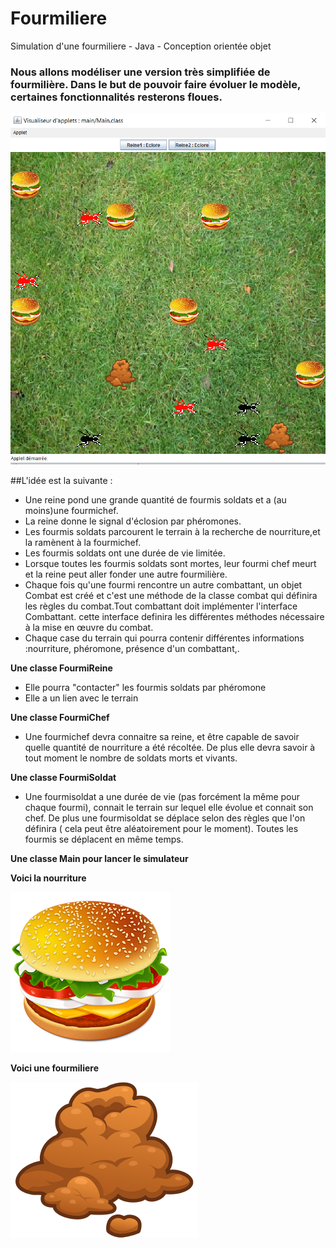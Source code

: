 # Fourmiliere
Simulation d'une fourmiliere - Java - Conception orientée objet

### Nous allons modéliser une version très simplifiée de fourmilière. Dans le but de pouvoir faire évoluer le modèle, certaines fonctionnalités resterons floues. 

 ![Simulation de 2 fourmilieres](https://github.com/crambille/Fourmiliere/blob/master/Capture.PNG)

##L'idée est la suivante :

* Une reine pond une grande quantité de fourmis soldats et a (au moins)une fourmi­chef.
* La reine donne le signal d'éclosion par phéromones.
* Les fourmis soldats parcourent le terrain à la recherche de nourriture,et la ramènent à la fourmi­chef.
* Les fourmis soldats ont une durée de vie limitée.
* Lorsque toutes les fourmis soldats sont mortes, leur fourmi chef meurt et la reine peut aller fonder une autre fourmilière.
* Chaque fois qu'une fourmi rencontre un autre combattant, un objet Combat est créé et c'est une méthode de la classe combat qui définira les règles du combat.Tout combattant doit implémenter l'interface Combattant. cette interface definira les différentes méthodes nécessaire à la mise en œuvre du combat.
* Chaque case du terrain qui pourra contenir différentes informations :nourriture, phéromone, présence d'un combattant,.




**Une classe FourmiReine**
* Elle pourra "contacter" les fourmis soldats par phéromone
* Elle a un lien avec le terrain

**Une classe FourmiChef**
* Une fourmi­chef devra connaitre sa reine, et
être capable de savoir quelle quantité de nourriture a été récoltée. De
plus elle devra savoir à tout moment le nombre de soldats morts et
vivants.

**Une classe FourmiSoldat**
* Une fourmi­soldat a une durée de vie (pas
forcément la même pour chaque fourmi), connait le terrain sur lequel
elle évolue et connait son chef. De plus une fourmi­soldat se déplace
selon des règles que l'on définira ( cela peut être aléatoirement pour le
moment). Toutes les fourmis se déplacent en même temps.

**Une classe Main pour lancer le simulateur**







**Voici la nourriture**


![](https://github.com/crambille/Fourmiliere/blob/master/src/ressources/bigmac.png) 

**Voici une fourmiliere**


![](https://github.com/crambille/Fourmiliere/blob/master/src/ressources/fourmielliere2.jpg)

